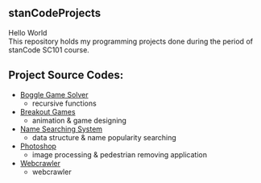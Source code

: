 ## stanCodeProjects
Hello World\
This repository holds my programming projects done during the period of stanCode SC101 course.

## Project Source Codes:
* [Boggle Game Solver](https://github.com/yixuaningithub/stanCodeProjects/tree/main/stanCodeProjects/Boggle%20Game%20Solver)
  * recursive functions
* [Breakout Games](https://github.com/yixuaningithub/stanCodeProjects/tree/main/stanCodeProjects/Breakout%20Games)
  * animation & game designing
* [Name Searching System](https://github.com/yixuaningithub/stanCodeProjects/tree/main/stanCodeProjects/Name%20Searching%20System)
  * data structure & name popularity searching
* [Photoshop](https://github.com/yixuaningithub/stanCodeProjects/tree/main/stanCodeProjects/Photoshop)
  * image processing & pedestrian removing application
* [Webcrawler](https://github.com/yixuaningithub/stanCodeProjects/blob/main/stanCodeProjects/Webcrawler/webcrawler.py)
  * webcrawler
